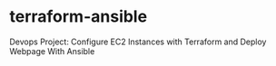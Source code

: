 # terraform-ansible
Devops Project: Configure EC2 Instances with Terraform and Deploy Webpage With Ansible
